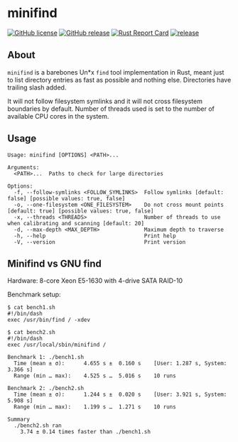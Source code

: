 # minifind

[![GitHub license](https://img.shields.io/github/license/dkorunic/minifind.svg)](https://github.com/dkorunic/minifind/blob/master/LICENSE.txt)
[![GitHub release](https://img.shields.io/github/release/dkorunic/minifind.svg)](https://github.com/dkorunic/minifind/releases/latest)
[![Rust Report Card](https://rust-reportcard.xuri.me/badge/github.com/dkorunic/minifind)](https://rust-reportcard.xuri.me/report/github.com/dkorunic/minifind)
[![release](https://github.com/dkorunic/minifind/actions/workflows/release.yml/badge.svg)](https://github.com/dkorunic/minifind/actions/workflows/release.yml)

## About

`minifind` is a barebones Un\*x `find` tool implementation in Rust, meant just to list directory entries as fast as possible and nothing else. Directories have trailing slash added.

It will not follow filesystem symlinks and it will not cross filesystem boundaries by default. Number of threads used is set to the number of available CPU cores in the system.

## Usage

```shell
Usage: minifind [OPTIONS] <PATH>...

Arguments:
  <PATH>...  Paths to check for large directories

Options:
  -f, --follow-symlinks <FOLLOW_SYMLINKS>  Follow symlinks [default: false] [possible values: true, false]
  -o, --one-filesystem <ONE_FILESYSTEM>    Do not cross mount points [default: true] [possible values: true, false]
  -x, --threads <THREADS>                  Number of threads to use when calibrating and scanning [default: 20]
  -d, --max-depth <MAX_DEPTH>              Maximum depth to traverse
  -h, --help                               Print help
  -V, --version                            Print version
```

## Minifind vs GNU find

Hardware: 8-core Xeon E5-1630 with 4-drive SATA RAID-10

Benchmark setup:

```shell
$ cat bench1.sh
#!/bin/dash
exec /usr/bin/find / -xdev

$ cat bench2.sh
#!/bin/dash
exec /usr/local/sbin/minifind /
```

```shell
Benchmark 1: ./bench1.sh
  Time (mean ± σ):      4.655 s ±  0.160 s    [User: 1.287 s, System: 3.366 s]
  Range (min … max):    4.525 s …  5.016 s    10 runs

Benchmark 2: ./bench2.sh
  Time (mean ± σ):      1.244 s ±  0.020 s    [User: 3.921 s, System: 5.908 s]
  Range (min … max):    1.199 s …  1.271 s    10 runs

Summary
  ./bench2.sh ran
    3.74 ± 0.14 times faster than ./bench1.sh
```
